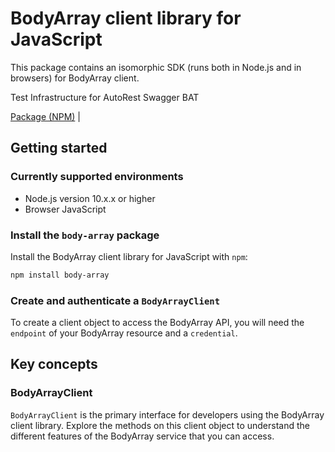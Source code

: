 # BodyArray client library for JavaScript

This package contains an isomorphic SDK (runs both in Node.js and in browsers) for BodyArray client.

Test Infrastructure for AutoRest Swagger BAT

[Package (NPM)](https://www.npmjs.com/package/body-array) |

## Getting started

### Currently supported environments

- Node.js version 10.x.x or higher
- Browser JavaScript


### Install the `body-array` package

Install the BodyArray client library for JavaScript with `npm`:

```bash
npm install body-array
```

### Create and authenticate a `BodyArrayClient`

To create a client object to access the BodyArray API, you will need the `endpoint` of your BodyArray resource and a `credential`.
## Key concepts

### BodyArrayClient

`BodyArrayClient` is the primary interface for developers using the BodyArray client library. Explore the methods on this client object to understand the different features of the BodyArray service that you can access.

